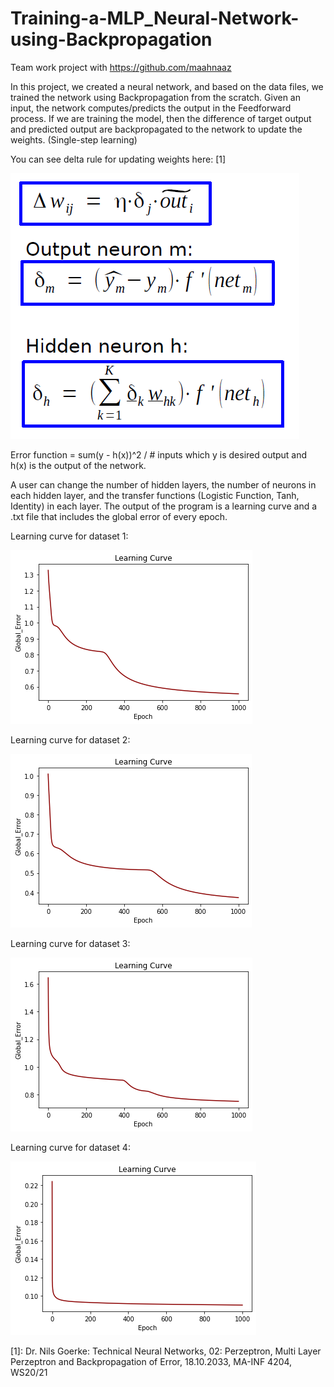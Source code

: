 # Training-a-MLP_Neural-Network-using-Backpropagation
Team work project with https://github.com/maahnaaz

In this project, we created a neural network, and based on the data files, we trained the network using Backpropagation from the scratch. Given an input, the network computes/predicts the output in the Feedforward process. If we are training the model, then the difference of target output and predicted output are backpropagated to the network to update the weights. (Single-step learning)

You can see delta rule for updating weights here: [1]

![](delta_rule.png)

Error function = sum(y - h(x))^2 / # inputs which y is desired output and h(x) is the output of the network.

A user can change the number of hidden layers, the number of neurons in each hidden layer, and the transfer functions (Logistic Function, Tanh, Identity) in each layer.
The output of the program is a learning curve and a .txt file that includes the global error of every epoch. 

Learning curve for dataset 1:

![](1.png)

Learning curve for dataset 2:

![Learning curve for dataset 1:](2.png)

Learning curve for dataset 3:

![Learning curve for dataset 1:](3.png)

Learning curve for dataset 4:

![Learning curve for dataset 1:](4.png)


[1]: Dr. Nils Goerke: Technical Neural Networks, 02: Perzeptron, Multi Layer Perzeptron and Backpropagation of Error, 18.10.2033, MA-INF 4204, WS20/21
